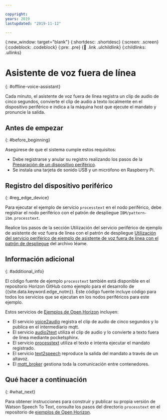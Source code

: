 ```yaml
---

copyright:
years: 2019
lastupdated: "2019-11-12"

---
```


{:new_window: target="blank"}
{:shortdesc: .shortdesc}
{:screen: .screen}
{:codeblock: .codeblock}
{:pre: .pre}
{:child: .link .ulchildlink}
{:childlinks: .ullinks}

# Asistente de voz fuera de línea
{: #offline-voice-assistant}

Cada minuto, el asistente de voz fuera de línea registra un clip de audio de cinco segundos, convierte el clip de audio a texto localmente en el dispositivo periférico e indica a la máquina host que ejecute el mandato y pronuncie la salida. 

## Antes de empezar
{: #before_beginning}

Asegúrese de que el sistema cumple estos requisitos:

* Debe registrarse y anular su registro realizando los pasos de la [Preparación de un dispositivo periférico](../installing/adding_devices.md).
* Se instala una tarjeta de sonido USB y un micrófono en Raspberry Pi. 

## Registro del dispositivo periférico
{: #reg_edge_device}

Para ejecutar el ejemplo de servicio `processtext` en el nodo periférico, debe registrar el nodo periférico con el patrón de despliegue `IBM/pattern-ibm.processtext`. 

Realice los pasos de la sección Utilización del servicio periférico de ejemplo de asistente de voz fuera de línea con el patrón de despliegue [Utilización del servicio periférico de ejemplo de asistente de voz fuera de línea con el patrón de despliegue](https://github.com/open-horizon/examples/tree/master/edge/services/processtext#-using-the-offline-voice-assistant-example-edge-service-with-deployment-pattern) del archivo léame.

## Información adicional
{: #additional_info}

El código fuente de ejemplo `processtext` también está disponible en el repositorio Horizon GitHub como ejemplo para el desarrollo de {{site.data.keyword.edge_notm}}. Este código fuente incluye código para todos los servicios que se ejecutan en los nodos periféricos para este ejemplo. 

Estos servicios de [Ejemplos de Open Horizon](https://github.com/open-horizon/examples/tree/master/edge/services/voice2audio) incluyen:

* El servicio [voice2audio](https://github.com/open-horizon/examples/tree/master/edge/services/voice2audio) registra el clip de audio de cinco segundos y lo publica en el intermediario mqtt.
* El servicio [audio2text](https://github.com/open-horizon/examples/tree/master/edge/services/audio2text) utiliza el clip de audio y lo convierte a texto fuera de línea mediante pocketsphinx.
* El servicio [processtext](https://github.com/open-horizon/examples/tree/master/edge/services/processtext) utiliza el texto e intenta ejecutar el mandato registrado.
* El servicio [text2speech](https://github.com/open-horizon/examples/tree/master/edge/services/text2speech) reproduce la salida del mandato a través de un altavoz.
* El [mqtt_broker](https://github.com/open-horizon/examples/tree/master/edge/services/mqtt_broker) gestiona toda la comunicación entre contenedores.

## Qué hacer a continuación
{: #what_next}

Para obtener instrucciones para construir y publicar su propia versión de Watson Speech To Text, consulte los pasos del directorio `processtext` en el repositorio de [ejemplos de Open Horizon](https://github.com/open-horizon/examples/blob/master/edge/services/processtext/CreateService.md#-building-and-publishing-your-own-version-of-the-offline-voice-assistant-edge-service). 
